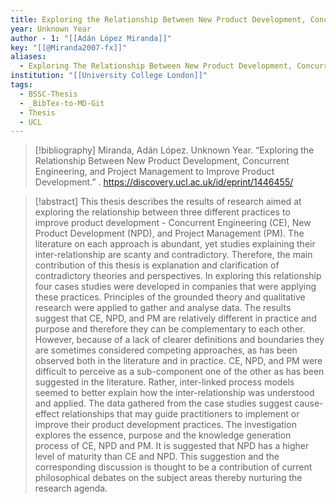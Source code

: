 ```yaml
---
title: Exploring the Relationship Between New Product Development, Concurrent Engineering, and Project Management to Improve Product Development
year: Unknown Year
author - 1: "[[Adán López Miranda]]"
key: "[[@Miranda2007-fx]]"
aliases:
  - Exploring The Relationship Between New Product Development, Concurrent Engineering, And Project Management To Improve Product Development
institution: "[[University College London]]"
tags:
  - BSSC-Thesis
  - _BibTex-to-MD-Git
  - Thesis
  - UCL
---
```


> [!bibliography]
> Miranda, Adán López. Unknown Year. “Exploring the Relationship Between New Product Development, Concurrent Engineering, and Project Management to Improve Product Development.” . https://discovery.ucl.ac.uk/id/eprint/1446455/

> [!abstract]
> This thesis describes the results of research aimed at exploring the relationship between three different practices to improve product development -  Concurrent Engineering (CE), New Product Development (NPD), and Project Management (PM). The literature on each approach is abundant, yet studies explaining their inter-relationship are scanty and contradictory. Therefore, the main contribution of this thesis is explanation and clarification of contradictory theories and perspectives. In exploring this relationship four cases studies were developed in companies that were applying these practices. Principles of the grounded theory and qualitative research were applied to gather and analyse data. The results suggest that CE, NPD, and PM are relatively different in practice and purpose and therefore they can be complementary to each other. However, because of a lack of clearer definitions and boundaries they are sometimes considered competing approaches, as has been observed both in the literature and in practice. CE, NPD, and PM were difficult to perceive as a sub-component one of the other as has been suggested in the literature. Rather, inter-linked process models seemed to better explain how the inter-relationship was understood and applied. The data gathered from the case studies suggest cause-effect relationships that may guide practitioners to implement or improve their product development practices. The investigation explores the essence, purpose and the knowledge generation process of CE, NPD and PM. It is suggested that NPD has a higher level of maturity than CE and NPD. This suggestion and the corresponding discussion is thought to be a contribution of current philosophical debates on the subject areas thereby nurturing the research agenda.